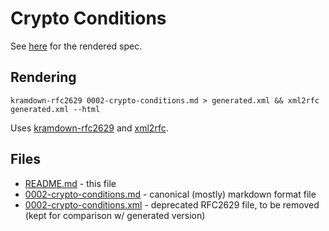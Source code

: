 # Crypto Conditions

See [here](https://interledger.org/five-bells-condition/spec.html) for the rendered spec.

## Rendering

    kramdown-rfc2629 0002-crypto-conditions.md > generated.xml && xml2rfc generated.xml --html

Uses [kramdown-rfc2629](https://github.com/cabo/kramdown-rfc2629/) and [xml2rfc](http://xml2rfc.ietf.org/).

## Files

* [README.md](README.md) - this file
* [0002-crypto-conditions.md](0002-crypto-conditions.md) - canonical (mostly) markdown format file
* [0002-crypto-conditions.xml](0002-crypto-conditions.xml) - deprecated RFC2629 file, to be removed (kept for comparison w/ generated version)
